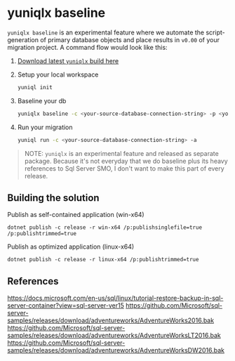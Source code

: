 # yuniqlx baseline

`yuniqlx baseline` is an experimental feature where we automate the script-generation of primary database objects and place results in `v0.00` of your migration project.  A command flow would look like this:

1. [Download latest `yuniqlx` build here](https://ci.appveyor.com/api/buildjobs/fqmphdr60lamkqvx/artifacts/yuniqlx-nightly.zip)
2. Setup your local workspace

	```bash
	yuniql init
	```

3. Baseline your db

	```bash
	yuniqlx baseline -c <your-source-database-connection-string> -p <your-v0.00-directory-path>
	```

4. Run your migration

	```bash
	yuniql run -c <your-source-database-connection-string> -a
	```

>NOTE: `yuniqlx` is an experimental feature and released as separate package. Because it's not everyday that we do baseline plus its heavy references to Sql Server SMO, I don't want to make this part of every release.

## Building the solution

Publish as self-contained application (win-x64)
```console
dotnet publish -c release -r win-x64 /p:publishsinglefile=true /p:publishtrimmed=true
```

Publish as optimized application (linux-x64)
```console
dotnet publish -c release -r linux-x64 /p:publishtrimmed=true
```

## References

https://docs.microsoft.com/en-us/sql/linux/tutorial-restore-backup-in-sql-server-container?view=sql-server-ver15
https://github.com/Microsoft/sql-server-samples/releases/download/adventureworks/AdventureWorks2016.bak
https://github.com/Microsoft/sql-server-samples/releases/download/adventureworks/AdventureWorksLT2016.bak
https://github.com/Microsoft/sql-server-samples/releases/download/adventureworks/AdventureWorksDW2016.bak